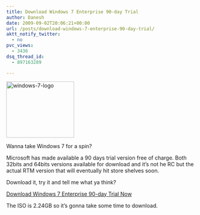 ```yaml
---
title: Download Windows 7 Enterprise 90-day Trial
author: Danesh
date: 2009-09-02T20:06:21+00:00
url: /posts/download-windows-7-enterprise-90-day-trial/
aktt_notify_twitter:
  - no
pvc_views:
  - 3436
dsq_thread_id:
  - 897163289

---
```

[<img loading="lazy" class="alignnone size-full wp-image-1745" title="windows-7-logo" src="/wp-content/uploads/2009/09/windows-7-logo.jpg" alt="windows-7-logo" width="180" height="149" />][1]

Wanna take Windows 7 for a spin?

Microsoft has made available a 90 days trial version free of charge. Both 32bits and 64bits versions available for download and it&#8217;s not he RC but the actual RTM version that will eventually hit store shelves soon.

Download it, try it and tell me what ya think?

[Download Windows 7 Enterprise 90-day Trial Now][2]

The ISO is 2.24GB so it&#8217;s gonna take some time to download.

 [1]: /wp-content/uploads/2009/09/windows-7-logo.jpg
 [2]: http://technet.microsoft.com/en-us/evalcenter/cc442495.aspx?ITPID=sprblog